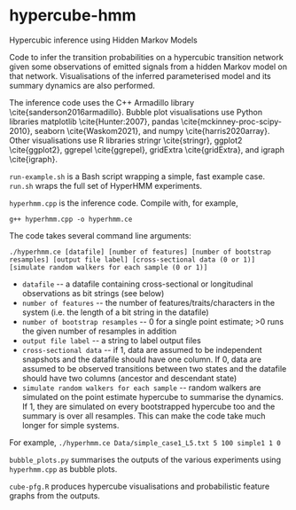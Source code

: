 # hypercube-hmm
Hypercubic inference using Hidden Markov Models

Code to infer the transition probabilities on a hypercubic transition network given some observations of emitted signals from a hidden Markov model on that network. Visualisations of the inferred parameterised model and its summary dynamics are also performed. 

The inference code uses the C++ Armadillo library \cite{sanderson2016armadillo}. Bubble plot visualisations use Python libraries matplotlib \cite{Hunter:2007}, pandas \cite{mckinney-proc-scipy-2010}, seaborn \cite{Waskom2021}, and numpy \cite{harris2020array}. Other visualisations use R libraries stringr \cite{stringr}, ggplot2 \cite{ggplot2}, ggrepel \cite{ggrepel}, gridExtra \cite{gridExtra}, and igraph \cite{igraph}.

`run-example.sh` is a Bash script wrapping a simple, fast example case. `run.sh` wraps the full set of HyperHMM experiments.

`hyperhmm.cpp` is the inference code. Compile with, for example,

`g++ hyperhmm.cpp -o hyperhmm.ce`

The code takes several command line arguments:

`./hyperhmm.ce [datafile] [number of features] [number of bootstrap resamples] [output file label] [cross-sectional data (0 or 1)] [simulate random walkers for each sample (0 or 1)]`

- `datafile` -- a datafile containing cross-sectional or longitudinal observations as bit strings (see below)
- `number of features` -- the number of features/traits/characters in the system (i.e. the length of a bit string in the datafile)
- `number of bootstrap resamples` -- 0 for a single point estimate; >0 runs the given number of resamples in addition
- `output file label` -- a string to label output files
- `cross-sectional data` -- if 1, data are assumed to be independent snapshots and the datafile should have one column. If 0, data are assumed to be observed transitions between two states and the datafile should have two columns (ancestor and descendant state)
- `simulate random walkers for each sample` -- random walkers are simulated on the point estimate hypercube to summarise the dynamics. If 1, they are simulated on every bootstrapped hypercube too and the summary is over all resamples. This can make the code take much longer for simple systems.

For example,
`./hyperhmm.ce Data/simple_case1_L5.txt 5 100 simple1 1 0`

`bubble_plots.py` summarises the outputs of the various experiments using `hyperhmm.cpp` as bubble plots.

`cube-pfg.R` produces hypercube visualisations and probabilistic feature graphs from the outputs.
